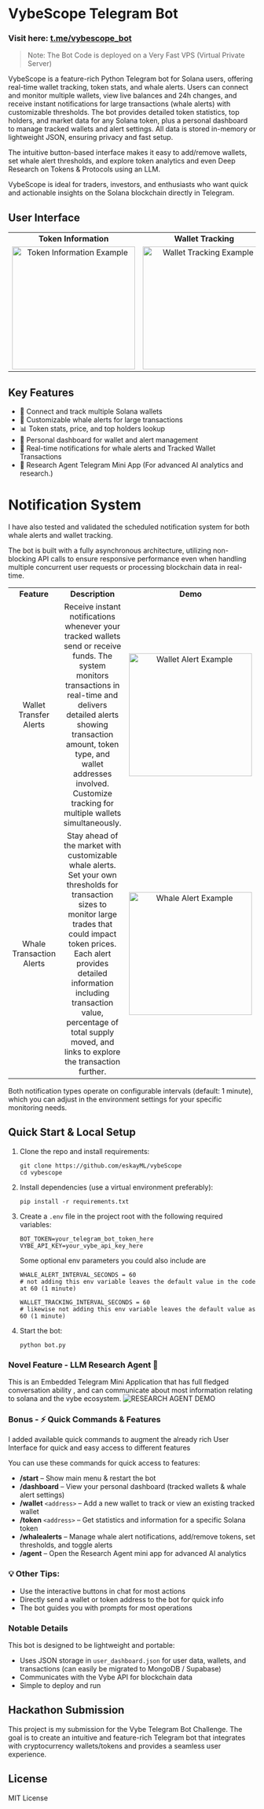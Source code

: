 # VybeScope Telegram Bot

### Visit here: [t.me/vybescope_bot](https://t.me/vybescope_bot)

>  Note: The Bot Code is deployed on a Very Fast VPS (Virtual Private Server)

VybeScope is a feature-rich Python Telegram bot for Solana users, offering real-time wallet tracking, token stats, and whale alerts. Users can connect and monitor multiple wallets, view live balances and 24h changes, and receive instant notifications for large transactions (whale alerts) with customizable thresholds. The bot provides detailed token statistics, top holders, and market data for any Solana token, plus a personal dashboard to manage tracked wallets and alert settings. All data is stored in-memory or lightweight JSON, ensuring privacy and fast setup.

The intuitive button-based interface makes it easy to add/remove wallets, set whale alert thresholds, and explore token analytics and even Deep Research on Tokens & Protocols using an LLM.

VybeScope is ideal for traders, investors, and enthusiasts who want quick and actionable  insights on the Solana blockchain directly in Telegram.


## User Interface

<table style="border-collapse: collapse; border: none; text-align: center; width: 100%;">
   <tr style="border: none; font-weight: bold;">
      <td style="border: none;">Token Information</td>
      <td style="border: none;">Wallet Tracking</td>
      <td style="border: none;">Whale Alerts</td>
      <!-- <td style="border: none;">Research Mini App</td> -->
   </tr>
   <tr style="border: none;">
      <td style="border: none;"><img src="https://gcdnb.pbrd.co/images/BfKwMnzydfSI.gif" alt="Token Information Example" width="250"/></td>
      <td style="border: none;"><img src="https://gcdnb.pbrd.co/images/ThS1Oc8EBjFG.gif" alt="Wallet Tracking Example" width="250"/></td>
      <td style="border: none;"><img src="https://gcdnb.pbrd.co/images/Ex0lkuqCEHz3.gif" alt="Whale Alerts Sample" width="250"/></td>
      <!-- <td style="border: none;"><img src="https://gcdnb.pbrd.co/images/OVFVpoaVefRb.gif?o=1" alt="Research Mini App" width="250"/></td> -->
   </tr>
</table>


## Key Features
- 🔗 Connect and track multiple Solana wallets
- 🐋 Customizable whale alerts for large transactions
- 📊 Token stats, price, and top holders lookup
- 💼 Personal dashboard for wallet and alert management
- 🔔 Real-time notifications for whale alerts and Tracked Wallet Transactions
- 🤖 Research Agent Telegram Mini App (For advanced AI analytics and research.) 

# Notification System
I have also tested and validated the scheduled notification system for both whale alerts and wallet tracking.

The bot is built with a fully asynchronous architecture, utilizing non-blocking API calls to ensure responsive performance even when handling multiple concurrent user requests or processing blockchain data in real-time.


<table style="border-collapse: collapse; border: none; text-align: center; width: 100%;">
   <tr style="border: none; font-weight: bold;">
      <td style="border: none; width: 33%;">Feature</td>
      <td style="border: none; width: 33%;">Description</td>
      <td style="border: none; width: 33%;">Demo</td>
      </tr>
      <tr style="border: none;">
      <td style="border: none; width: 33%;">Wallet Transfer Alerts</td>
      <td style="border: none; width: 33%;">Receive instant notifications whenever your tracked wallets send or receive funds. The system monitors transactions in real-time and delivers detailed alerts showing transaction amount, token type, and wallet addresses involved. Customize tracking for multiple wallets simultaneously.</td>
      <td style="border: none; width: 33%;"><img src="https://i.postimg.cc/HkQ8V3BY/wallet-tracking-demo.jpg" alt="Wallet Alert Example" width="250"/></td>
      </tr>
      <tr style="border: none;">
      <td style="border: none; width: 33%;">Whale Transaction Alerts</td>
      <td style="border: none; width: 33%;">Stay ahead of the market with customizable whale alerts. Set your own thresholds for transaction sizes to monitor large trades that could impact token prices. Each alert provides detailed information including transaction value, percentage of total supply moved, and links to explore the transaction further.</td>
      <td style="border: none; width: 33%;"><img src="https://i.postimg.cc/0NPMmmBp/whale-alert-demo.jpg" alt="Whale Alert Example" width="250"/></td>
   </tr>
</table>

Both notification types operate on configurable intervals (default: 1 minute), which you can adjust in the environment settings for your specific monitoring needs.

## Quick Start & Local Setup
1. Clone the repo and install requirements:
   ```
   git clone https://github.com/eskayML/vybeScope
   cd vybescope
   ```

2. Install dependencies (use a virtual environment preferably):
   ```
   pip install -r requirements.txt
   ```

3. Create a `.env` file in the project root with the following required variables:
   ```
   BOT_TOKEN=your_telegram_bot_token_here
   VYBE_API_KEY=your_vybe_api_key_here
   ```

   Some optional env parameters you could also include are

   ```
   WHALE_ALERT_INTERVAL_SECONDS = 60 
   # not adding this env variable leaves the default value in the code at 60 (1 minute)

   WALLET_TRACKING_INTERVAL_SECONDS = 60
   # likewise not adding this env variable leaves the default value as 60 (1 minute)
   ```

4. Start the bot:
   ```
   python bot.py
   ```

### Novel Feature - LLM Research Agent 🤖

This is an Embedded Telegram Mini Application that has full fledged conversation ability , and can communicate about most information relating to solana and the vybe ecosystem.
![RESEARCH AGENT DEMO](https://i.ibb.co/zH0gGv7M/Whats-App-Image-2025-05-11-at-00-59-42-6d777cd9.jpg)


### Bonus - ⚡ Quick Commands & Features
I added available quick commands to augment the already rich User Interface for quick and easy access to different features

You can use these commands for quick access to features:

- **/start** – Show main menu & restart the bot
- **/dashboard** – View your personal dashboard (tracked wallets & whale alert settings)
- **/wallet** `<address>` – Add a new wallet to track or view an existing tracked wallet
- **/token** `<address>` – Get statistics and information for a specific Solana token
- **/whalealerts** – Manage whale alert notifications, add/remove tokens, set thresholds, and toggle alerts
- **/agent** – Open the Research Agent mini app for advanced AI analytics


### 💡 Other Tips:

- Use the interactive buttons in chat for most actions
- Directly send a wallet or token address to the bot for quick info
- The bot guides you with prompts for most operations



### Notable Details

This bot is designed to be lightweight and portable:

- Uses JSON storage in `user_dashboard.json` for user data, wallets, and transactions (can easily be migrated to MongoDB / Supabase)
- Communicates with the Vybe API for blockchain data
- Simple to deploy and run

## Hackathon Submission

This project is my submission for the Vybe Telegram Bot Challenge. The goal is to create an intuitive and feature-rich Telegram bot that integrates with cryptocurrency wallets/tokens and provides a seamless user experience.

## License

MIT License